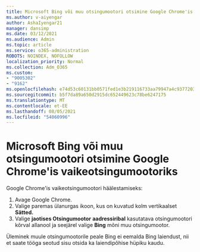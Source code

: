```yaml
---
title: Microsoft Bing või muu otsingumootori otsimine Google Chrome'is vaikeotsingumootoriks
ms.author: v-aiyengar
author: AshaIyengar21
manager: dansimp
ms.date: 03/12/2021
ms.audience: Admin
ms.topic: article
ms.service: o365-administration
ROBOTS: NOINDEX, NOFOLLOW
localization_priority: Normal
ms.collection: Adm_O365
ms.custom:
- "9005302"
- "9162"
ms.openlocfilehash: e74d53c60131bb0571fed1e3b219116733aa79947a4c93772039da3bee0660d8
ms.sourcegitcommit: b5f7da89a650d2915dc652449623c78be6247175
ms.translationtype: MT
ms.contentlocale: et-EE
ms.lasthandoff: 08/05/2021
ms.locfileid: "54060996"
---
```

# <a name="set-microsoft-bing-or-another-search-engine-as-the-default-search-engine-in-google-chrome"></a>Microsoft Bing või muu otsingumootori otsimine Google Chrome'is vaikeotsingumootoriks

Google Chrome'is vaikeotsingumootori häälestamiseks:

1. Avage Google Chrome.
1. Valige paremas ülanurgas ikoon, kus on kuvatud kolm vertikaalset **Sätted.**
1. Valige **jaotises Otsingumootor** **aadressiribal** kasutatava otsingumootori kõrval allanool ja seejärel valige **Bing** mõni muu otsingumootor.

Üleminek muule otsingumootorile peale Bing ei eemalda Bing laiendust, nii et saate tööga seotud sisu otsida ka laiendipõhise hüpiku kaudu.

